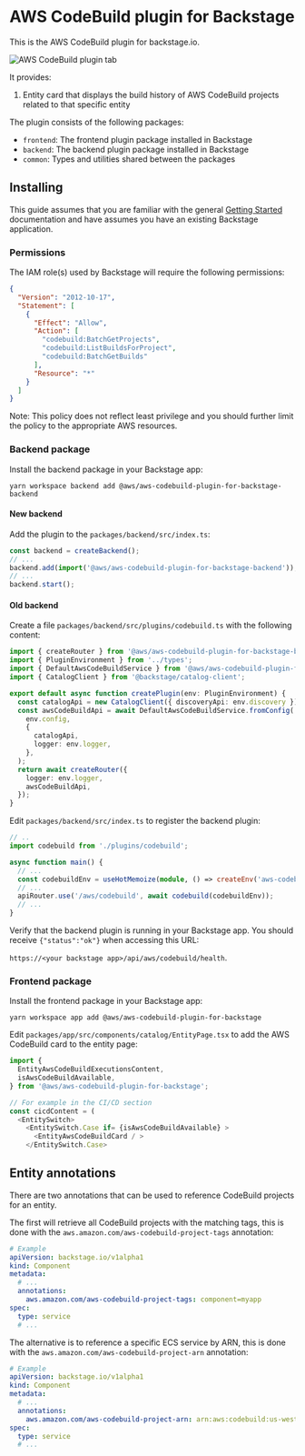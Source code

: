 # AWS CodeBuild plugin for Backstage

This is the AWS CodeBuild plugin for backstage.io.

![AWS CodeBuild plugin tab](../../docs/images/codebuild-card.png)

It provides:

1. Entity card that displays the build history of AWS CodeBuild projects related to that specific entity

The plugin consists of the following packages:

- `frontend`: The frontend plugin package installed in Backstage
- `backend`: The backend plugin package installed in Backstage
- `common`: Types and utilities shared between the packages

## Installing

This guide assumes that you are familiar with the general [Getting Started](../../docs/getting-started.md) documentation and have assumes you have an existing Backstage application.

### Permissions

The IAM role(s) used by Backstage will require the following permissions:

```json
{
  "Version": "2012-10-17",
  "Statement": [
    {
      "Effect": "Allow",
      "Action": [
        "codebuild:BatchGetProjects",
        "codebuild:ListBuildsForProject",
        "codebuild:BatchGetBuilds"
      ],
      "Resource": "*"
    }
  ]
}
```

Note: This policy does not reflect least privilege and you should further limit the policy to the appropriate AWS resources.

### Backend package

Install the backend package in your Backstage app:

```shell
yarn workspace backend add @aws/aws-codebuild-plugin-for-backstage-backend
```

#### New backend

Add the plugin to the `packages/backend/src/index.ts`:

```typescript
const backend = createBackend();
// ...
backend.add(import('@aws/aws-codebuild-plugin-for-backstage-backend'));
// ...
backend.start();
```

#### Old backend

Create a file `packages/backend/src/plugins/codebuild.ts` with the following content:

```typescript
import { createRouter } from '@aws/aws-codebuild-plugin-for-backstage-backend';
import { PluginEnvironment } from '../types';
import { DefaultAwsCodeBuildService } from '@aws/aws-codebuild-plugin-for-backstage-backend';
import { CatalogClient } from '@backstage/catalog-client';

export default async function createPlugin(env: PluginEnvironment) {
  const catalogApi = new CatalogClient({ discoveryApi: env.discovery });
  const awsCodeBuildApi = await DefaultAwsCodeBuildService.fromConfig(
    env.config,
    {
      catalogApi,
      logger: env.logger,
    },
  );
  return await createRouter({
    logger: env.logger,
    awsCodeBuildApi,
  });
}
```

Edit `packages/backend/src/index.ts` to register the backend plugin:

```typescript
// ..
import codebuild from './plugins/codebuild';

async function main() {
  // ...
  const codebuildEnv = useHotMemoize(module, () => createEnv('aws-codebuild'));
  // ...
  apiRouter.use('/aws/codebuild', await codebuild(codebuildEnv));
  // ...
}
```

Verify that the backend plugin is running in your Backstage app. You should receive `{"status":"ok"}` when accessing this URL:

`https://<your backstage app>/api/aws/codebuild/health`.

### Frontend package

Install the frontend package in your Backstage app:

```shell
yarn workspace app add @aws/aws-codebuild-plugin-for-backstage
```

Edit `packages/app/src/components/catalog/EntityPage.tsx` to add the AWS CodeBuild card to the entity page:

```typescript
import {
  EntityAwsCodeBuildExecutionsContent,
  isAwsCodeBuildAvailable,
} from '@aws/aws-codebuild-plugin-for-backstage';

// For example in the CI/CD section
const cicdContent = (
  <EntitySwitch>
    <EntitySwitch.Case if= {isAwsCodeBuildAvailable} >
      <EntityAwsCodeBuildCard / >
    </EntitySwitch.Case>
```

## Entity annotations

There are two annotations that can be used to reference CodeBuild projects for an entity.

The first will retrieve all CodeBuild projects with the matching tags, this is done with the `aws.amazon.com/aws-codebuild-project-tags` annotation:

```yaml
# Example
apiVersion: backstage.io/v1alpha1
kind: Component
metadata:
  # ...
  annotations:
    aws.amazon.com/aws-codebuild-project-tags: component=myapp
spec:
  type: service
  # ...
```

The alternative is to reference a specific ECS service by ARN, this is done with the `aws.amazon.com/aws-codebuild-project-arn` annotation:

```yaml
# Example
apiVersion: backstage.io/v1alpha1
kind: Component
metadata:
  # ...
  annotations:
    aws.amazon.com/aws-codebuild-project-arn: arn:aws:codebuild:us-west-2:1234567890:project/myapp-build
spec:
  type: service
  # ...
```
